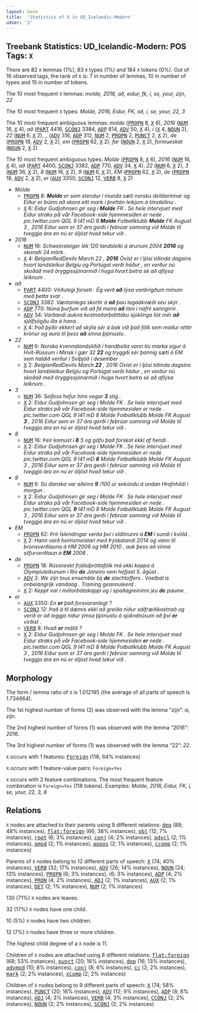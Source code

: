 ```yaml
---
layout: base
title:  'Statistics of X in UD_Icelandic-Modern'
udver: '2'
---
```


## Treebank Statistics: UD_Icelandic-Modern: POS Tags: `X`

There are 82 `X` lemmas (1%), 83 `X` types (1%) and 184 `X` tokens (0%).
Out of 16 observed tags, the rank of `X` is: 7 in number of lemmas, 10 in number of types and 15 in number of tokens.

The 10 most frequent `X` lemmas: <em>molde, 2016, að, eidur, fk, i, se, your, zijn, 22</em>

The 10 most frequent `X` types:  <em>Molde, 2016, Eidur, FK, að, i, se, your, 22, 3</em>

The 10 most frequent ambiguous lemmas: <em>molde</em> (<tt><a href="is_modern-pos-PROPN.html">PROPN</a></tt> 8, <tt><a href="is_modern-pos-X.html">X</a></tt> 6), <em>2016</em> (<tt><a href="is_modern-pos-NUM.html">NUM</a></tt> 16, <tt><a href="is_modern-pos-X.html">X</a></tt> 4), <em>að</em> (<tt><a href="is_modern-pos-PART.html">PART</a></tt> 4416, <tt><a href="is_modern-pos-SCONJ.html">SCONJ</a></tt> 3384, <tt><a href="is_modern-pos-ADP.html">ADP</a></tt> 814, <tt><a href="is_modern-pos-ADV.html">ADV</a></tt> 50, <tt><a href="is_modern-pos-X.html">X</a></tt> 4), <em>i</em> (<tt><a href="is_modern-pos-X.html">X</a></tt> 4, <tt><a href="is_modern-pos-NOUN.html">NOUN</a></tt> 2), <em>22</em> (<tt><a href="is_modern-pos-NUM.html">NUM</a></tt> 6, <tt><a href="is_modern-pos-X.html">X</a></tt> 2), <em>_</em> (<tt><a href="is_modern-pos-ADV.html">ADV</a></tt> 316, <tt><a href="is_modern-pos-ADP.html">ADP</a></tt> 312, <tt><a href="is_modern-pos-NUM.html">NUM</a></tt> 2, <tt><a href="is_modern-pos-PROPN.html">PROPN</a></tt> 2, <tt><a href="is_modern-pos-PUNCT.html">PUNCT</a></tt> 2, <tt><a href="is_modern-pos-X.html">X</a></tt> 2), <em>de</em> (<tt><a href="is_modern-pos-PROPN.html">PROPN</a></tt> 18, <tt><a href="is_modern-pos-ADV.html">ADV</a></tt> 2, <tt><a href="is_modern-pos-X.html">X</a></tt> 2), <em>em</em> (<tt><a href="is_modern-pos-PROPN.html">PROPN</a></tt> 62, <tt><a href="is_modern-pos-X.html">X</a></tt> 2), <em>far</em> (<tt><a href="is_modern-pos-NOUN.html">NOUN</a></tt> 2, <tt><a href="is_modern-pos-X.html">X</a></tt> 2), <em>formueskat</em> (<tt><a href="is_modern-pos-NOUN.html">NOUN</a></tt> 2, <tt><a href="is_modern-pos-X.html">X</a></tt> 2)

The 10 most frequent ambiguous types:  <em>Molde</em> (<tt><a href="is_modern-pos-PROPN.html">PROPN</a></tt> 8, <tt><a href="is_modern-pos-X.html">X</a></tt> 6), <em>2016</em> (<tt><a href="is_modern-pos-NUM.html">NUM</a></tt> 16, <tt><a href="is_modern-pos-X.html">X</a></tt> 4), <em>að</em> (<tt><a href="is_modern-pos-PART.html">PART</a></tt> 4400, <tt><a href="is_modern-pos-SCONJ.html">SCONJ</a></tt> 3382, <tt><a href="is_modern-pos-ADP.html">ADP</a></tt> 770, <tt><a href="is_modern-pos-ADV.html">ADV</a></tt> 34, <tt><a href="is_modern-pos-X.html">X</a></tt> 4), <em>22</em> (<tt><a href="is_modern-pos-NUM.html">NUM</a></tt> 6, <tt><a href="is_modern-pos-X.html">X</a></tt> 2), <em>3</em> (<tt><a href="is_modern-pos-NUM.html">NUM</a></tt> 36, <tt><a href="is_modern-pos-X.html">X</a></tt> 2), <em>8</em> (<tt><a href="is_modern-pos-NUM.html">NUM</a></tt> 16, <tt><a href="is_modern-pos-X.html">X</a></tt> 2), <em>9</em> (<tt><a href="is_modern-pos-NUM.html">NUM</a></tt> 6, <tt><a href="is_modern-pos-X.html">X</a></tt> 2), <em>EM</em> (<tt><a href="is_modern-pos-PROPN.html">PROPN</a></tt> 62, <tt><a href="is_modern-pos-X.html">X</a></tt> 2), <em>de</em> (<tt><a href="is_modern-pos-PROPN.html">PROPN</a></tt> 18, <tt><a href="is_modern-pos-ADV.html">ADV</a></tt> 2, <tt><a href="is_modern-pos-X.html">X</a></tt> 2), <em>er</em> (<tt><a href="is_modern-pos-AUX.html">AUX</a></tt> 3350, <tt><a href="is_modern-pos-SCONJ.html">SCONJ</a></tt> 12, <tt><a href="is_modern-pos-VERB.html">VERB</a></tt> 8, <tt><a href="is_modern-pos-X.html">X</a></tt> 2)


* <em>Molde</em>
  * <tt><a href="is_modern-pos-PROPN.html">PROPN</a></tt> 8: <em><b>Molde</b> er sem stendur í níunda sæti norsku deildarinnar og Eiður er búinn að skora eitt mark í þrettán leikjum á tímabilinu .</em>
  * <tt><a href="is_modern-pos-X.html">X</a></tt> 6: <em>Eidur Gudjohnsen gir seg i <b>Molde</b> FK . Se hele intervjuet med Eidur straks på vår Facebook-side hjemmesiden er nede . pic.twitter.com QGL 9 I41 mD 8 <b>Molde</b> Fotballklubb <b>Molde</b> FK August 3 , 2016 Eiður sem er 37 ára gerði í febrúar samning við Molde til tveggja ára en nú er óljóst hvað tekur við .</em>
* <em>2016</em>
  * <tt><a href="is_modern-pos-NUM.html">NUM</a></tt> 16: <em>Schweinsteiger lék 120 landsleiki á árunum 2004 <b>2016</b> og skoraði 24 mörk .</em>
  * <tt><a href="is_modern-pos-X.html">X</a></tt> 4: <em>BelgianRedDevils March 22 , <b>2016</b> Óvíst er í ljósi tíðinda dagsins hvort landsleikur Belgíu og Portúgal verði háður , en verður nú skoðað með öryggissjónarmið í huga hvort betra sé að aflýsa leiknum .</em>
* <em>að</em>
  * <tt><a href="is_modern-pos-PART.html">PART</a></tt> 4400: <em>Virðulegi forseti . Ég verð <b>að</b> lýsa vonbrigðum mínum með þetta svar .</em>
  * <tt><a href="is_modern-pos-SCONJ.html">SCONJ</a></tt> 3382: <em>Væntanlega skortir á <b>að</b> þau lagaákvæði séu skýr .</em>
  * <tt><a href="is_modern-pos-ADP.html">ADP</a></tt> 770: <em>Núna þurfum við að fá meira <b>að</b> láni í nafni sanngirni .</em>
  * <tt><a href="is_modern-pos-ADV.html">ADV</a></tt> 34: <em>Varðandi aukna kostnaðarþátttöku sjúklinga líst mér <b>að</b> sjálfsögðu illa á hana .</em>
  * <tt><a href="is_modern-pos-X.html">X</a></tt> 4: <em>Það þýðir ekkert að skýla sér á bak við það fólk sem maður réttir krónur og aura til þess <b>að</b> sinna þjónustu .</em>
* <em>22</em>
  * <tt><a href="is_modern-pos-NUM.html">NUM</a></tt> 6: <em>Norska kvennalandsliðið í handbolta vann tíu marka sigur á Hvít-Rússum í Minsk í gær 32 <b>22</b> og tryggði sér þannig sæti á EM sem haldið verður í Svíþjóð í desember .</em>
  * <tt><a href="is_modern-pos-X.html">X</a></tt> 2: <em>BelgianRedDevils March <b>22</b> , 2016 Óvíst er í ljósi tíðinda dagsins hvort landsleikur Belgíu og Portúgal verði háður , en verður nú skoðað með öryggissjónarmið í huga hvort betra sé að aflýsa leiknum .</em>
* <em>3</em>
  * <tt><a href="is_modern-pos-NUM.html">NUM</a></tt> 36: <em>Selfoss hefur hins vegar <b>3</b> stig .</em>
  * <tt><a href="is_modern-pos-X.html">X</a></tt> 2: <em>Eidur Gudjohnsen gir seg i Molde FK . Se hele intervjuet med Eidur straks på vår Facebook-side hjemmesiden er nede . pic.twitter.com QGL 9 I41 mD 8 Molde Fotballklubb Molde FK August <b>3</b> , 2016 Eiður sem er 37 ára gerði í febrúar samning við Molde til tveggja ára en nú er óljóst hvað tekur við .</em>
* <em>8</em>
  * <tt><a href="is_modern-pos-NUM.html">NUM</a></tt> 16: <em>Þeir komust í <b>8</b> 5 og gáfu það forskot ekki af hendi .</em>
  * <tt><a href="is_modern-pos-X.html">X</a></tt> 2: <em>Eidur Gudjohnsen gir seg i Molde FK . Se hele intervjuet med Eidur straks på vår Facebook-side hjemmesiden er nede . pic.twitter.com QGL 9 I41 mD <b>8</b> Molde Fotballklubb Molde FK August 3 , 2016 Eiður sem er 37 ára gerði í febrúar samning við Molde til tveggja ára en nú er óljóst hvað tekur við .</em>
* <em>9</em>
  * <tt><a href="is_modern-pos-NUM.html">NUM</a></tt> 6: <em>Sú danska var aðeins <b>9</b> /100 úr sekúndu á undan Hrafnhildi í morgun .</em>
  * <tt><a href="is_modern-pos-X.html">X</a></tt> 2: <em>Eidur Gudjohnsen gir seg i Molde FK . Se hele intervjuet med Eidur straks på vår Facebook-side hjemmesiden er nede . pic.twitter.com QGL <b>9</b> I41 mD 8 Molde Fotballklubb Molde FK August 3 , 2016 Eiður sem er 37 ára gerði í febrúar samning við Molde til tveggja ára en nú er óljóst hvað tekur við .</em>
* <em>EM</em>
  * <tt><a href="is_modern-pos-PROPN.html">PROPN</a></tt> 62: <em>Þrír Íslendingar verða því í eldlínunni á <b>EM</b> í sundi í kvöld .</em>
  * <tt><a href="is_modern-pos-X.html">X</a></tt> 2: <em>Hann varð heimsmeistari með Þýskalandi 2014 og vann til bronsverðlauna á HM 2006 og HM 2010 , auk þess að vinna silfurverðlaun á <b>EM</b> 2008 .</em>
* <em>de</em>
  * <tt><a href="is_modern-pos-PROPN.html">PROPN</a></tt> 18: <em>Rússneskt frjálsíþróttafólk má ekki keppa á Ólympíuleikunum í Rio <b>de</b> Janeiro sem hefjast 5. ágúst .</em>
  * <tt><a href="is_modern-pos-ADV.html">ADV</a></tt> 2: <em>We zijn tous ensemble bij <b>de</b> slachtoffers . Voetbal is onbelangrijk vandaag . Training geannuleerd .</em>
  * <tt><a href="is_modern-pos-X.html">X</a></tt> 2: <em>Keppt var í mótorbátakappi og í spaðagreininni jeu <b>de</b> paume .</em>
* <em>er</em>
  * <tt><a href="is_modern-pos-AUX.html">AUX</a></tt> 3350: <em>En <b>er</b> það forsvaranlegt ?</em>
  * <tt><a href="is_modern-pos-SCONJ.html">SCONJ</a></tt> 12: <em>Það á til dæmis ekki að greiða niður sálfræðikostnað og verið er að leggja niður ýmsa þjónustu á sjúkrahúsum að því <b>er</b> virðist .</em>
  * <tt><a href="is_modern-pos-VERB.html">VERB</a></tt> 8: <em>Hvað <b>er</b> málið ?</em>
  * <tt><a href="is_modern-pos-X.html">X</a></tt> 2: <em>Eidur Gudjohnsen gir seg i Molde FK . Se hele intervjuet med Eidur straks på vår Facebook-side hjemmesiden <b>er</b> nede . pic.twitter.com QGL 9 I41 mD 8 Molde Fotballklubb Molde FK August 3 , 2016 Eiður sem er 37 ára gerði í febrúar samning við Molde til tveggja ára en nú er óljóst hvað tekur við .</em>

## Morphology

The form / lemma ratio of `X` is 1.012195 (the average of all parts of speech is 1.734664).

The 1st highest number of forms (2) was observed with the lemma “zijn”: <em>is, zijn</em>.

The 2nd highest number of forms (1) was observed with the lemma “2016”: <em>2016</em>.

The 3rd highest number of forms (1) was observed with the lemma “22”: <em>22</em>.

`X` occurs with 1 features: <tt><a href="is_modern-feat-Foreign.html">Foreign</a></tt> (118; 64% instances)

`X` occurs with 1 feature-value pairs: `Foreign=Yes`

`X` occurs with 2 feature combinations.
The most frequent feature combination is `Foreign=Yes` (118 tokens).
Examples: <em>Molde, 2016, Eidur, FK, i, se, your, 22, 3, 8</em>


## Relations

`X` nodes are attached to their parents using 9 different relations: <tt><a href="is_modern-dep-dep.html">dep</a></tt> (88; 48% instances), <tt><a href="is_modern-dep-flat-foreign.html">flat:foreign</a></tt> (66; 36% instances), <tt><a href="is_modern-dep-obl.html">obl</a></tt> (12; 7% instances), <tt><a href="is_modern-dep-root.html">root</a></tt> (6; 3% instances), <tt><a href="is_modern-dep-conj.html">conj</a></tt> (4; 2% instances), <tt><a href="is_modern-dep-advcl.html">advcl</a></tt> (2; 1% instances), <tt><a href="is_modern-dep-amod.html">amod</a></tt> (2; 1% instances), <tt><a href="is_modern-dep-appos.html">appos</a></tt> (2; 1% instances), <tt><a href="is_modern-dep-ccomp.html">ccomp</a></tt> (2; 1% instances)

Parents of `X` nodes belong to 12 different parts of speech: <tt><a href="is_modern-pos-X.html">X</a></tt> (74; 40% instances), <tt><a href="is_modern-pos-VERB.html">VERB</a></tt> (32; 17% instances), <tt><a href="is_modern-pos-ADV.html">ADV</a></tt> (26; 14% instances), <tt><a href="is_modern-pos-NOUN.html">NOUN</a></tt> (24; 13% instances), <tt><a href="is_modern-pos-PROPN.html">PROPN</a></tt> (6; 3% instances),  (6; 3% instances), <tt><a href="is_modern-pos-ADP.html">ADP</a></tt> (4; 2% instances), <tt><a href="is_modern-pos-PRON.html">PRON</a></tt> (4; 2% instances), <tt><a href="is_modern-pos-ADJ.html">ADJ</a></tt> (2; 1% instances), <tt><a href="is_modern-pos-AUX.html">AUX</a></tt> (2; 1% instances), <tt><a href="is_modern-pos-DET.html">DET</a></tt> (2; 1% instances), <tt><a href="is_modern-pos-NUM.html">NUM</a></tt> (2; 1% instances)

130 (71%) `X` nodes are leaves.

32 (17%) `X` nodes have one child.

10 (5%) `X` nodes have two children.

12 (7%) `X` nodes have three or more children.

The highest child degree of a `X` node is 11.

Children of `X` nodes are attached using 8 different relations: <tt><a href="is_modern-dep-flat-foreign.html">flat:foreign</a></tt> (68; 53% instances), <tt><a href="is_modern-dep-punct.html">punct</a></tt> (20; 16% instances), <tt><a href="is_modern-dep-dep.html">dep</a></tt> (16; 13% instances), <tt><a href="is_modern-dep-advmod.html">advmod</a></tt> (10; 8% instances), <tt><a href="is_modern-dep-conj.html">conj</a></tt> (8; 6% instances), <tt><a href="is_modern-dep-cc.html">cc</a></tt> (2; 2% instances), <tt><a href="is_modern-dep-mark.html">mark</a></tt> (2; 2% instances), <tt><a href="is_modern-dep-xcomp.html">xcomp</a></tt> (2; 2% instances)

Children of `X` nodes belong to 9 different parts of speech: <tt><a href="is_modern-pos-X.html">X</a></tt> (74; 58% instances), <tt><a href="is_modern-pos-PUNCT.html">PUNCT</a></tt> (20; 16% instances), <tt><a href="is_modern-pos-ADV.html">ADV</a></tt> (12; 9% instances), <tt><a href="is_modern-pos-ADP.html">ADP</a></tt> (8; 6% instances), <tt><a href="is_modern-pos-ADJ.html">ADJ</a></tt> (4; 3% instances), <tt><a href="is_modern-pos-VERB.html">VERB</a></tt> (4; 3% instances), <tt><a href="is_modern-pos-CCONJ.html">CCONJ</a></tt> (2; 2% instances), <tt><a href="is_modern-pos-NOUN.html">NOUN</a></tt> (2; 2% instances), <tt><a href="is_modern-pos-SCONJ.html">SCONJ</a></tt> (2; 2% instances)

